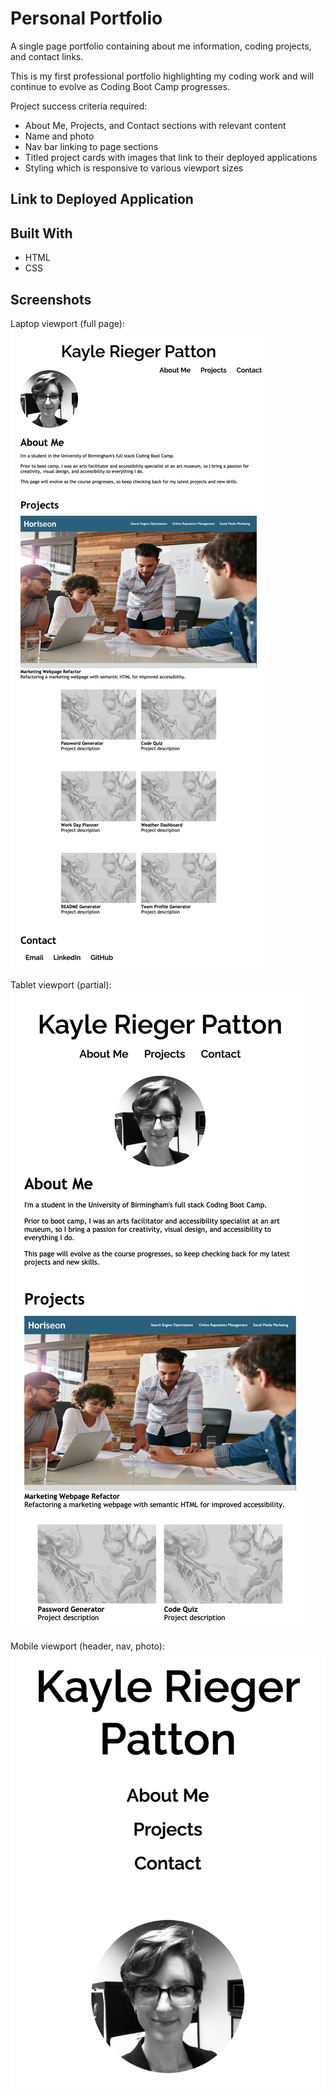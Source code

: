 # Personal Portfolio

A single page portfolio containing about me information, coding projects, and contact links.

This is my first professional portfolio highlighting my coding work and will continue to evolve as Coding Boot Camp progresses.

Project success criteria required:

- About Me, Projects, and Contact sections with relevant content
- Name and photo
- Nav bar linking to page sections
- Titled project cards with images that link to their deployed applications
- Styling which is responsive to various viewport sizes

## Link to Deployed Application

## Built With

- HTML
- CSS

## Screenshots

Laptop viewport (full page):
![](./assets/images/screenshots/laptop-viewport-screenshot.png)

Tablet viewport (partial):
![](./assets/images/screenshots/tablet-viewport-screenshot.png)

Mobile viewport (header, nav, photo):
![](./assets/images/screenshots/mobile-viewport-screenshot.png)
